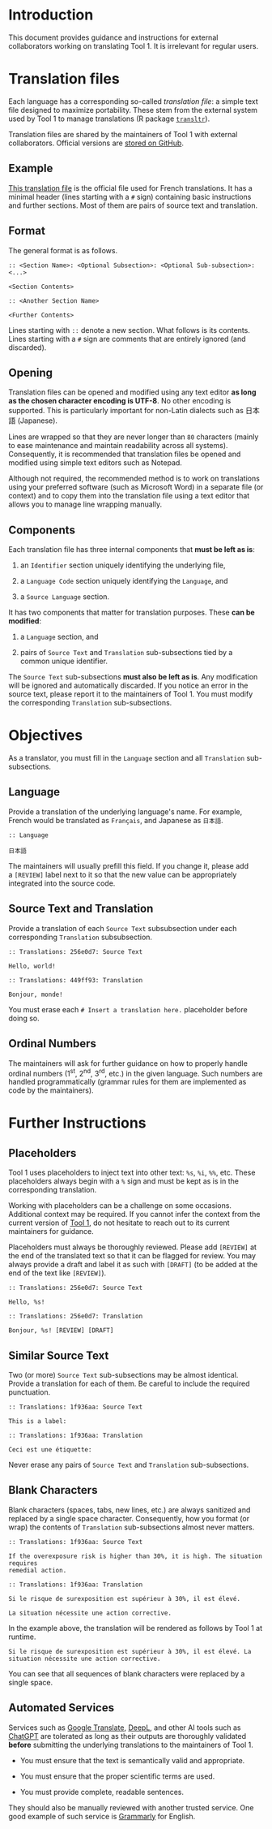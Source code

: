 # Introduction

This document provides guidance and instructions for external collaborators
working on translating Tool 1. It is irrelevant for regular users.

# Translation files

Each language has a corresponding so-called *translation file*: a simple text
file designed to maximize portability. These stem from the external system used
by Tool 1 to manage translations
(R package [`transltr`](https://transltr.ununoctium.dev/)).

Translation files are shared by the maintainers of Tool 1 with external
collaborators. Official versions are
[stored on GitHub](https://github.com/webexpo/tool1/tree/main/intl).

## Example

[This translation file](https://raw.githubusercontent.com/webexpo/tool1/refs/heads/main/intl/fr.txt)
is the official file used for French translations. It has a minimal header
(lines starting with a `#` sign) containing basic instructions and further
sections. Most of them are pairs of source text and translation.

## Format

The general format is as follows.

```
:: <Section Name>: <Optional Subsection>: <Optional Sub-subsection>: <...>

<Section Contents>

:: <Another Section Name>

<Further Contents>
```

Lines starting with `::` denote a new section. What follows is its contents.
Lines starting with a `#` sign are comments that are entirely ignored (and
discarded).

## Opening

Translation files can be opened and modified using any text editor **as long as
the chosen character encoding is UTF-8**. No other encoding is supported. This
is particularly important for non-Latin dialects such as 日本語 (Japanese).

Lines are wrapped so that they are never longer than `80` characters (mainly to
ease maintenance and maintain readability across all systems). Consequently, it
is recommended that translation files be opened and modified using simple text
editors such as Notepad.

Although not required, the recommended method is to work on translations using
your preferred software (such as Microsoft Word) in a separate file (or context)
and to copy them into the translation file using a text editor that allows you
to manage line wrapping manually.

## Components

Each translation file has three internal components that **must be left as is**:

1. an `Identifier` section uniquely identifying the underlying file,

2. a `Language Code` section uniquely identifying the `Language`, and

3. a `Source Language` section.

It has two components that matter for translation purposes. These
**can be modified**:

1. a `Language` section, and

2. pairs of `Source Text` and `Translation` sub-subsections tied by a common
   unique identifier.

The `Source Text` sub-subsections **must also be left as is**. Any modification
will be ignored and automatically discarded. If you notice an error in the
source text, please report it to the maintainers of Tool 1. You must modify
the corresponding `Translation` sub-subsections.

# Objectives

As a translator, you must fill in the `Language` section and all `Translation`
sub-subsections.

## Language

Provide a translation of the underlying language's name. For example, French
would be translated as `Français`, and Japanese as `日本語`.

```
:: Language

日本語
```

The maintainers will usually prefill this field. If you change it, please add
a `[REVIEW]` label next to it so that the new value can be appropriately
integrated into the source code.

## Source Text and Translation

Provide a translation of each `Source Text` subsubsection under each
corresponding `Translation` subsubsection.

```
:: Translations: 256e0d7: Source Text

Hello, world!

:: Translations: 449ff93: Translation

Bonjour, monde!
```

You must erase each `# Insert a translation here.` placeholder before doing so.

## Ordinal Numbers

The maintainers will ask for further guidance on how to properly handle ordinal
numbers (1<sup>st</sup>, 2<sup>nd</sup>, 3<sup>rd</sup>, etc.) in the given
language. Such numbers are handled programmatically (grammar rules for them
are implemented as code by the maintainers).

# Further Instructions

## Placeholders

Tool 1 uses placeholders to inject text into other text: `%s`, `%i`, `%%`, etc.
These placeholders always begin with a `%` sign and must be kept as is in the
corresponding translation.

Working with placeholders can be a challenge on some occasions. Additional
context may be required. If you cannot infer the context from the current
version of [Tool 1](https://lavoue.shinyapps.io/tool1/), do not hesitate to
reach out to its current maintainers for guidance.

Placeholders must always be thoroughly reviewed. Please add `[REVIEW]` at the
end of the translated text so that it can be flagged for review. You may always
provide a draft and label it as such with `[DRAFT]` (to be added at the end of
the text like `[REVIEW]`).

```
:: Translations: 256e0d7: Source Text

Hello, %s!

:: Translations: 256e0d7: Translation

Bonjour, %s! [REVIEW] [DRAFT]
```

## Similar Source Text

Two (or more) `Source Text` sub-subsections may be almost identical. Provide a
translation for each of them. Be careful to include the required punctuation.

```
:: Translations: 1f936aa: Source Text

This is a label:

:: Translations: 1f936aa: Translation

Ceci est une étiquette:
```

Never erase any pairs of `Source Text` and `Translation` sub-subsections.

## Blank Characters

Blank characters (spaces, tabs, new lines, etc.) are always sanitized and
replaced by a single space character. Consequently, how you format (or wrap)
the contents of `Translation` sub-subsections almost never matters.

```
:: Translations: 1f936aa: Source Text

If the overexposure risk is higher than 30%, it is high. The situation requires
remedial action.

:: Translations: 1f936aa: Translation

Si le risque de surexposition est supérieur à 30%, il est élevé.

La situation nécessite une action corrective.
```

In the example above, the translation will be     rendered as follows by Tool 1
at runtime.

```
Si le risque de surexposition est supérieur à 30%, il est élevé. La situation nécessite une action corrective.
```

You can see that all sequences of blank characters were replaced by a single
space.

## Automated Services

Services such as [Google Translate](https://translate.google.com),
[DeepL](https://www.deepl.com/en/translator), and other AI tools such as
[ChatGPT](https://chatgpt.com/) are tolerated as long as their outputs
are thoroughly validated **before** submitting the underlying translations
to the maintainers of Tool 1.

* You must ensure that the text is semantically valid and appropriate.

* You must ensure that the proper scientific terms are used.

* You must provide complete, readable sentences.

They should also be manually reviewed with another trusted service.
One good example of such service is [Grammarly](https://grammarly.co) for
English.
